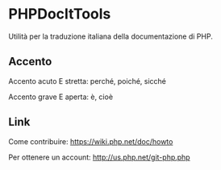 PHPDocItTools
=============

Utilità per la traduzione italiana della documentazione di PHP.

Accento
-------

Accento acuto E stretta:
perché, poiché, sicché

Accento grave E aperta:
è, cioè

Link
----

Come contribuire:
https://wiki.php.net/doc/howto

Per ottenere un account:
http://us.php.net/git-php.php



